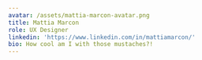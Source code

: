 ```yaml
---
avatar: /assets/mattia-marcon-avatar.png
title: Mattia Marcon
role: UX Designer
linkedin: 'https://www.linkedin.com/in/mattiamarcon/'
bio: How cool am I with those mustaches?!
---
```


